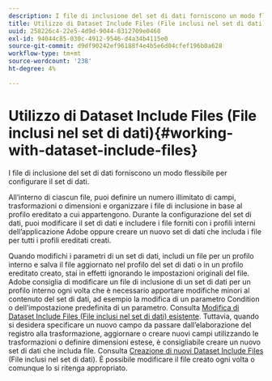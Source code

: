 ```yaml
---
description: I file di inclusione del set di dati forniscono un modo flessibile per configurare il set di dati.
title: Utilizzo di Dataset Include Files (File inclusi nel set di dati)
uuid: 258226c4-22e5-4d9d-9044-8312709e0460
exl-id: 94044c85-030c-4912-9546-d4a34b4115e0
source-git-commit: d9df90242ef96188f4e4b5e6d04cfef196b0a628
workflow-type: tm+mt
source-wordcount: '238'
ht-degree: 4%

---
```


# Utilizzo di Dataset Include Files (File inclusi nel set di dati){#working-with-dataset-include-files}

I file di inclusione del set di dati forniscono un modo flessibile per configurare il set di dati.

All’interno di ciascun file, puoi definire un numero illimitato di campi, trasformazioni o dimensioni e organizzare i file di inclusione in base al profilo ereditato a cui appartengono. Durante la configurazione del set di dati, puoi modificare il set di dati e includere i file forniti con i profili interni dell’applicazione Adobe oppure creare un nuovo set di dati che includa i file per tutti i profili ereditati creati.

Quando modifichi i parametri di un set di dati, includi un file per un profilo interno e salva il file aggiornato nel profilo del set di dati o in un profilo ereditato creato, stai in effetti ignorando le impostazioni originali del file. Adobe consiglia di modificare un file di inclusione di un set di dati per un profilo interno ogni volta che è necessario apportare modifiche minori al contenuto del set di dati, ad esempio la modifica di un parametro Condition o dell’impostazione predefinita di un parametro. Consulta [Modifica di Dataset Include Files (File inclusi nel set di dati) esistente](../../../../home/c-dataset-const-proc/c-dataset-inc-files/c-work-dataset-inc-files/t-edit-ex-dataset-inc-files.md#task-456c04e38ebc425fb35677a6bb6aa077). Tuttavia, quando si desidera specificare un nuovo campo da passare dall’elaborazione del registro alla trasformazione, aggiornare o creare nuovi campi utilizzando le trasformazioni o definire dimensioni estese, è consigliabile creare un nuovo set di dati che includa file. Consulta [Creazione di nuovi Dataset Include Files](../../../../home/c-dataset-const-proc/c-dataset-inc-files/c-work-dataset-inc-files/t-create-new-dataset-inc-files.md#task-b29f30605c374a6ca747ac843337b06e) (File inclusi nel set di dati). È possibile modificare il file creato ogni volta o comunque lo si ritenga appropriato.

